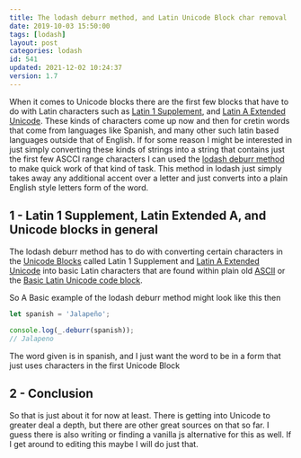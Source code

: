 ```yaml
---
title: The lodash deburr method, and Latin Unicode Block char removal
date: 2019-10-03 15:50:00
tags: [lodash]
layout: post
categories: lodash
id: 541
updated: 2021-12-02 10:24:37
version: 1.7
---
```


When it comes to Unicode blocks there are the first few blocks that have to do with Latin characters such as [Latin 1 Supplement](https://en.wikipedia.org/wiki/Latin-1_Supplement_%28Unicode_block%29), and [Latin A Extended Unicode](https://en.wikipedia.org/wiki/Latin_Extended-A). These kinds of characters come up now and then for cretin words that come from languages like Spanish, and many other such latin based languages outside that of English. If for some reason I might be interested in just simply converting these kinds of strings into a string that contains just the first few ASCCI range characters I can used the [lodash deburr method](https://lodash.com/docs/4.17.15#deburr) to make quick work of that kind of task. This method in lodash just simply takes away any additional accent over a letter and just converts into a plain English style letters form of the word.

<!-- more -->

## 1 - Latin 1 Supplement, Latin Extended A, and Unicode blocks in general

The lodash deburr method has to do with converting certain characters in the [Unicode Blocks](https://en.wikipedia.org/wiki/Unicode_block) called Latin 1 Supplement and [Latin A Extended Unicode](https://en.wikipedia.org/wiki/Latin_Extended-A) into basic Latin characters that are found within plain old [ASCII](https://en.wikipedia.org/wiki/ASCII) or the [Basic Latin Unicode code block](https://en.wikipedia.org/wiki/Basic_Latin_(Unicode_block)).


So A Basic example of the lodash deburr method might look like this then

```js
let spanish = 'Jalapeño';
 
console.log(_.deburr(spanish));
// Jalapeno
```

The word given is in spanish, and I just want the word to be in a form that just uses characters in the first Unicode Block

## 2 - Conclusion

So that is just about it for now at least. There is getting into Unicode to greater deal a depth, but there are other great sources on that so far. I guess there is also writing or finding a vanilla js alternative for this as well. If I get around to editing this maybe I will do just that.